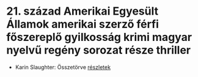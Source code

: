 # 21. század Amerikai Egyesült Államok amerikai szerző férfi főszereplő gyilkosság krimi magyar nyelvű regény sorozat része thriller

- Karin Slaughter: Összetörve [részletek](_details/Karin%20Slaughter.md#id_1488)